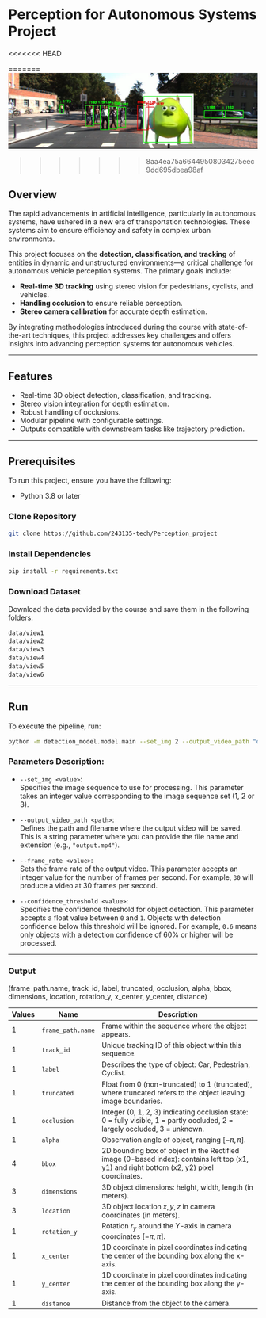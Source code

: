 # Perception for Autonomous Systems Project

<<<<<<< HEAD

=======
![Kalman Prediction](images/kalman_prediction.png)
>>>>>>> 8aa4ea75a66449508034275eec9dd695dbea98af

## Overview
The rapid advancements in artificial intelligence, particularly in autonomous systems, have ushered in a new era of transportation technologies. These systems aim to ensure efficiency and safety in complex urban environments.

This project focuses on the **detection, classification, and tracking** of entities in dynamic and unstructured environments—a critical challenge for autonomous vehicle perception systems. The primary goals include:
- **Real-time 3D tracking** using stereo vision for pedestrians, cyclists, and vehicles.
- **Handling occlusion** to ensure reliable perception.
- **Stereo camera calibration** for accurate depth estimation.

By integrating methodologies introduced during the course with state-of-the-art techniques, this project addresses key challenges and offers insights into advancing perception systems for autonomous vehicles.

---

## Features
- Real-time 3D object detection, classification, and tracking.
- Stereo vision integration for depth estimation.
- Robust handling of occlusions.
- Modular pipeline with configurable settings.
- Outputs compatible with downstream tasks like trajectory prediction.

---

## Prerequisites
To run this project, ensure you have the following:
- Python 3.8 or later

### Clone Repository
```bash
git clone https://github.com/243135-tech/Perception_project
```
### Install Dependencies
```bash
pip install -r requirements.txt
```
### Download Dataset
Download the data provided by the course and save them in the following folders:
```bash
data/view1
data/view2
data/view3
data/view4
data/view5
data/view6
```

---

## Run
To execute the pipeline, run:

```bash
python -m detection_model.model.main --set_img 2 --output_video_path "output.mp4" --frame_rate 30 --confidence_threshold 0.6
```

### Parameters Description:

- `--set_img <value>`:  
  Specifies the image sequence to use for processing. This parameter takes an integer value corresponding to the image sequence set (1, 2 or 3).

- `--output_video_path <path>`:  
  Defines the path and filename where the output video will be saved. This is a string parameter where you can provide the file name and extension (e.g., `"output.mp4"`).

- `--frame_rate <value>`:  
  Sets the frame rate of the output video. This parameter accepts an integer value for the number of frames per second. For example, `30` will produce a video at 30 frames per second.

- `--confidence_threshold <value>`:  
  Specifies the confidence threshold for object detection. This parameter accepts a float value between `0` and `1`. Objects with detection confidence below this threshold will be ignored. For example, `0.6` means only objects with a detection confidence of 60% or higher will be processed.

---

### Output

(frame_path.name, track_id, label, truncated, occlusion, alpha, bbox, dimensions, location, rotation_y, x_center, y_center, distance)

| Values | Name           | Description                                                                                   |
|--------|----------------|-----------------------------------------------------------------------------------------------|
| 1      | `frame_path.name` | Frame within the sequence where the object appears.                                          |
| 1      | `track_id`      | Unique tracking ID of this object within this sequence.                                       |
| 1      | `label`         | Describes the type of object: Car, Pedestrian, Cyclist.                                       |
| 1      | `truncated`     | Float from 0 (non-truncated) to 1 (truncated), where truncated refers to the object leaving image boundaries. |
| 1      | `occlusion`     | Integer (0, 1, 2, 3) indicating occlusion state: 0 = fully visible, 1 = partly occluded, 2 = largely occluded, 3 = unknown. |
| 1      | `alpha`         | Observation angle of object, ranging $[-\pi, \pi]$.                                           |
| 4      | `bbox`          | 2D bounding box of object in the Rectified image (0-based index): contains left top (x1, y1) and right bottom (x2, y2) pixel coordinates. |
| 3      | `dimensions`    | 3D object dimensions: height, width, length (in meters).                                      |
| 3      | `location`      | 3D object location $x, y, z$ in camera coordinates (in meters).                               |
| 1      | `rotation_y`    | Rotation $r_y$ around the Y-axis in camera coordinates $[-\pi, \pi]$.                        |
| 1      | `x_center`      | 1D coordinate in pixel coordinates indicating the center of the bounding box along the x-axis. |
| 1      | `y_center`      | 1D coordinate in pixel coordinates indicating the center of the bounding box along the y-axis. |
| 1      | `distance`      | Distance from the object to the camera.                                                       |


